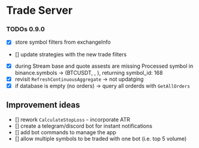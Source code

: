 # Trade Server

### TODOs 0.9.0
* [x] store symbol filters from exchangeInfo
* [] update strategies with the new trade filters
* [x] during Stream base and quote assests are missing
     Processed symbol in binance.symbols -> (BTCUSDT, , ), returning symbol_id: 168
* [x] revisit `RefreshContinuousAggregate` -> not updatging
* [x] if database is empty (no orders) -> query all orderds with `GetAllOrders`

## Improvement ideas
* [] rework `CalculateStopLoss` - incorporate ATR
* [] create a telegram/discord bot for instant notifications
* [] add bot commands to manage the app
* [] allow multiple symbols to be traded with one bot (i.e. top 5 volume)
